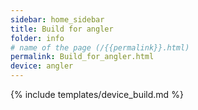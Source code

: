 ```yaml
---
sidebar: home_sidebar
title: Build for angler
folder: info
# name of the page (/{{permalink}}.html)
permalink: Build_for_angler.html
device: angler
---
```

{% include templates/device_build.md %}
